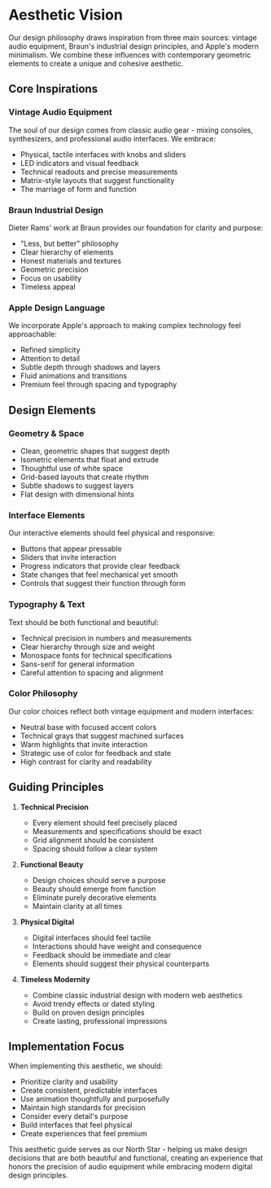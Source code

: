# Aesthetic Vision

Our design philosophy draws inspiration from three main sources: vintage audio equipment, Braun's industrial design principles, and Apple's modern minimalism. We combine these influences with contemporary geometric elements to create a unique and cohesive aesthetic.

## Core Inspirations

### Vintage Audio Equipment

The soul of our design comes from classic audio gear - mixing consoles, synthesizers, and professional audio interfaces. We embrace:

- Physical, tactile interfaces with knobs and sliders
- LED indicators and visual feedback
- Technical readouts and precise measurements
- Matrix-style layouts that suggest functionality
- The marriage of form and function

### Braun Industrial Design

Dieter Rams' work at Braun provides our foundation for clarity and purpose:

- "Less, but better" philosophy
- Clear hierarchy of elements
- Honest materials and textures
- Geometric precision
- Focus on usability
- Timeless appeal

### Apple Design Language

We incorporate Apple's approach to making complex technology feel approachable:

- Refined simplicity
- Attention to detail
- Subtle depth through shadows and layers
- Fluid animations and transitions
- Premium feel through spacing and typography

## Design Elements

### Geometry & Space

- Clean, geometric shapes that suggest depth
- Isometric elements that float and extrude
- Thoughtful use of white space
- Grid-based layouts that create rhythm
- Subtle shadows to suggest layers
- Flat design with dimensional hints

### Interface Elements

Our interactive elements should feel physical and responsive:

- Buttons that appear pressable
- Sliders that invite interaction
- Progress indicators that provide clear feedback
- State changes that feel mechanical yet smooth
- Controls that suggest their function through form

### Typography & Text

Text should be both functional and beautiful:

- Technical precision in numbers and measurements
- Clear hierarchy through size and weight
- Monospace fonts for technical specifications
- Sans-serif for general information
- Careful attention to spacing and alignment

### Color Philosophy

Our color choices reflect both vintage equipment and modern interfaces:

- Neutral base with focused accent colors
- Technical grays that suggest machined surfaces
- Warm highlights that invite interaction
- Strategic use of color for feedback and state
- High contrast for clarity and readability

## Guiding Principles

1. **Technical Precision**

   - Every element should feel precisely placed
   - Measurements and specifications should be exact
   - Grid alignment should be consistent
   - Spacing should follow a clear system

2. **Functional Beauty**

   - Design choices should serve a purpose
   - Beauty should emerge from function
   - Eliminate purely decorative elements
   - Maintain clarity at all times

3. **Physical Digital**

   - Digital interfaces should feel tactile
   - Interactions should have weight and consequence
   - Feedback should be immediate and clear
   - Elements should suggest their physical counterparts

4. **Timeless Modernity**
   - Combine classic industrial design with modern web aesthetics
   - Avoid trendy effects or dated styling
   - Build on proven design principles
   - Create lasting, professional impressions

## Implementation Focus

When implementing this aesthetic, we should:

- Prioritize clarity and usability
- Create consistent, predictable interfaces
- Use animation thoughtfully and purposefully
- Maintain high standards for precision
- Consider every detail's purpose
- Build interfaces that feel physical
- Create experiences that feel premium

This aesthetic guide serves as our North Star - helping us make design decisions that are both beautiful and functional, creating an experience that honors the precision of audio equipment while embracing modern digital design principles.
